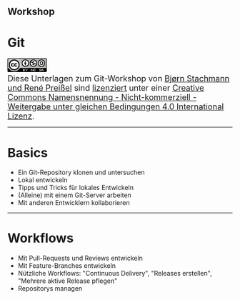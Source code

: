 ## Workshop

# Git



<font size="4">
<a rel="license" href="http://creativecommons.org/licenses/by-nc-sa/4.0/"><img alt="Creative Commons Lizenzvertrag" style="border-width:0" src="/cc-by-nc-sa-4.0.png" /></a><br /><span xmlns:dct="http://purl.org/dc/terms/" property="dct:title">Diese Unterlagen zum Git-Workshop</span> von <a xmlns:cc="http://creativecommons.org/ns#" href="https://github.com/kapitel26/kapitel26.github.com" property="cc:attributionName" rel="cc:attributionURL">Bjørn Stachmann und René Preißel</a> sind <a href="LICENSE">lizenziert</a> unter einer <a rel="license" href="http://creativecommons.org/licenses/by-nc-sa/4.0/">Creative Commons Namensnennung - Nicht-kommerziell - Weitergabe unter gleichen Bedingungen 4.0 International Lizenz</a>.
</font>

_________________________________________

# Basics

 * Ein Git-Repository klonen und untersuchen
 * Lokal entwickeln
 * Tipps und Tricks für lokales Entwickeln
 * (Alleine) mit einem Git-Server arbeiten
 * Mit anderen Entwicklern kollaborieren

_________________________________________

# Workflows

 * Mit Pull-Requests und Reviews entwickeln
 * Mit Feature-Branches entwickeln
 * Nützliche Workflows: "Continuous Delivery", "Releases erstellen", "Mehrere aktive Release pflegen"
 * Repositorys managen